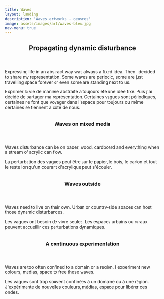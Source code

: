```yaml
---
title: Waves
layout: landing
description: 'Waves artworks - oeuvres'
image: assets/images/art/waves-bleu.jpg
nav-menu: true
---
```


<!-- Main -->
<div id="main">

<!-- One -->
<section id="one">
	<div class="inner">
		<header class="major">
			<h2>Propagating dynamic disturbance</h2>
		</header>
        <p>Expressing life in an abstract way was always a fixed idea. Then I decided to share my representation. Some waves are periodic, some are just travelling space forever or even some are standing next to us.</p>
        <p>Exprimer la vie de manière abstraite a toujours été une idée fixe. Puis j'ai décidé de partager ma représentation. Certaines vagues sont périodiques, certaines ne font que voyager dans l'espace pour toujours ou même certaines se tiennent à côté de nous.</p>
	</div>
</section>

<!-- Two -->
<section id="two" class="spotlights">
	<section>
		<a href="generic.html" class="image">
			<img src="{% link assets/images/art/waves-hand.jpg %}" alt="" data-position="center center" />
		</a>
		<div class="content">
			<div class="inner">
				<header class="major">
					<h3>Waves on mixed media</h3>
				</header>
				<p>Waves disturbance can be on paper, wood, cardboard and everything when a stream of acrylic can flow.</p>
                <p>La perturbation des vagues peut être sur le papier, le bois, le carton et tout le reste lorsqu'un courant d'acrylique peut s'écouler.</p>
			</div>
		</div>
	</section>
	<section>
		<a href="generic.html" class="image">
			<img src="{% link assets/images/art/waves-out.jpg %}" alt="" data-position="top center" />
		</a>
		<div class="content">
			<div class="inner">
				<header class="major">
					<h3>Waves outside</h3>
				</header>
                <p>Waves need to live on their own. Urban or country-side spaces can host those dynamic disturbances.</p>
                <p>Les vagues ont besoin de vivre seules. Les espaces urbains ou ruraux peuvent accueillir ces perturbations dynamiques.</p>
			</div>
		</div>
	</section>
	<section>
		<a href="generic.html" class="image">
			<img src="{% link assets/images/art/waves-square.jpg %}" alt="" data-position="25% 25%" />
		</a>
		<div class="content">
			<div class="inner">
				<header class="major">
					<h3>A continuous experimentation</h3>
				</header>
				<p>Waves are too often confined to a domain or a region. I experiment new colours, medias, space to free these waves.</p>
                <p>Les vagues sont trop souvent confinées à un domaine ou à une région. J'expérimente de nouvelles couleurs, médias, espace pour libérer ces ondes.</p>
			</div>
		</div>
	</section>
</section>


</div>

